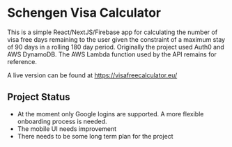 # Schengen Visa Calculator

This is a simple React/NextJS/Firebase app for calculating the number of visa free days remaining to the user given the constraint of a maximum stay of 90 days in a rolling 180 day period. Originally the project used Auth0 and AWS DynamoDB. The AWS Lambda function used by the API remains for reference.

A live version can be found at https://visafreecalculator.eu/

## Project Status

- At the moment only Google logins are supported. A more flexible onboarding process is needed.
- The mobile UI needs improvement
- There needs to be some long term plan for the project